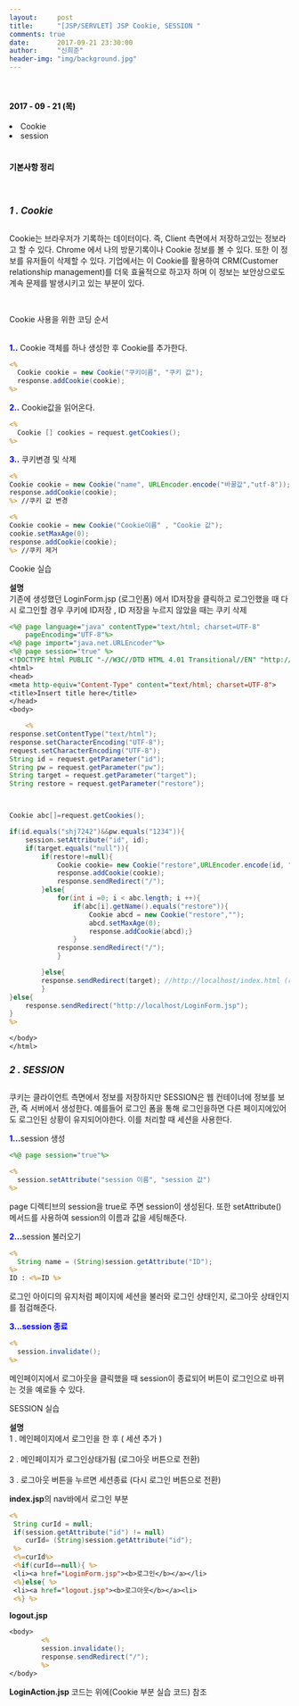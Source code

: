 ```yaml
---
layout:     post
title:      "[JSP/SERVLET] JSP Cookie, SESSION "
comments: true
date:       2017-09-21 23:30:00
author:     "신희준"
header-img: "img/background.jpg"
---
```



<head>
 <meta property="og:type" content="website">
 <meta property="og:title" content="JSP cookie, session">
 <meta property="og:description" content="JSP cookie, session">
 <meta property="og:url" content="http://shj7242.github.io/2017/09/21/JSP4/">

 <meta name="twitter:card" content="summary">
  <meta name="twitter:title" content="JSP cookie, session">
  <meta name="twitter:description" content="JSP cookie, session">
  <meta name="FACEBOOK:domain" content="http://shj7242.github.io/2017/09/21/JSP4/">
  <meta name="facebook:card" content="summary">
   <meta name="facebook:title" content="JSP cookie, session">
   <meta name="facebook:description" content="JSP cookie, session">
   <meta name="facebook:domain" content="http://shj7242.github.io/2017/09/21/JSP4/">


 </head>

<br>
<H4 style ="font-weight:bold; color : black">2017 - 09 - 21 (목)</H4>
<li>Cookie</li>
<li>session</li>

<br>
<H4 style ="font-weight:bold; color:black;">기본사항 정리</H4>
<br>

<h5 style = "font-size: 17px; font-weight : bold;">1 . Cookie</h5>

<p>Cookie는 브라우저가 기록하는 데이터이다. 즉, Client 측면에서 저장하고있는 정보라고 할 수 있다. Chrome 에서 나의 방문기록이나 Cookie 정보를 볼 수 있다. 또한 이 정보를 유저들이 삭제할 수 있다. 기업에서는 이 Cookie를 활용하여 CRM(Customer relationship management)를 더욱 효율적으로 하고자 하며 이 정보는 보안상으로도 계속 문제를 발생시키고 있는 부분이 있다. </p>

<br>

<p>Cookie 사용을 위한 코딩 순서 <br><br>

<b style="color:blue">1..</b> Cookie 객체를 하나 생성한 후 Cookie를 추가한다.</p>

~~~jsp
<%
  Cookie cookie = new Cookie("쿠키이름", "쿠키 값");
  response.addCookie(cookie);
%>
~~~

<P>
<b style="color:blue">2..</b> Cookie값을 읽어온다.</p>
</P>

~~~jsp
<%
  Cookie [] cookies = request.getCookies();
%>
~~~

<p>
<b style="color:blue">3..</b> 쿠키변경 및 삭제</p>

~~~jsp
<%
Cookie cookie = new Cookie("name", URLEncoder.encode("바꿀값","utf-8"));
response.addCookie(cookie);
%> //쿠키 값 변경

<%
Cookie cookie = new Cookie("Cookie이름" , "Cookie 값");
cookie.setMaxAge(0);
response.addCookie(cookie);
%> //쿠키 제거
~~~

<p>Cookie 실습</p>

<p><B>설명</B>  
<BR>기존에 생성했던 LoginForm.jsp (로그인폼) 에서 ID저장을 클릭하고 로그인했을 때 다시 로그인할 경우 쿠키에 ID저장 , ID 저장을 누르지 않았을 때는 쿠키 삭제</p>

~~~jsp
<%@ page language="java" contentType="text/html; charset=UTF-8"
	pageEncoding="UTF-8"%>
<%@ page import="java.net.URLEncoder"%>
<%@ page session="true" %>
<!DOCTYPE html PUBLIC "-//W3C//DTD HTML 4.01 Transitional//EN" "http://www.w3.org/TR/html4/loose.dtd">
<html>
<head>
<meta http-equiv="Content-Type" content="text/html; charset=UTF-8">
<title>Insert title here</title>
</head>
<body>

	<%
response.setContentType("text/html");
response.setCharacterEncoding("UTF-8");
request.setCharacterEncoding("UTF-8");
String id = request.getParameter("id");
String pw = request.getParameter("pw");
String target = request.getParameter("target");
String restore = request.getParameter("restore");



Cookie abc[]=request.getCookies();

if(id.equals("shj7242")&&pw.equals("1234")){
	session.setAttribute("id", id);
	if(target.equals("null")){
		if(restore!=null){
			Cookie cookie= new Cookie("restore",URLEncoder.encode(id, "utf-8"));
			response.addCookie(cookie);
			response.sendRedirect("/");
		}else{
			for(int i =0; i < abc.length; i ++){
				if(abc[i].getName().equals("restore")){
					Cookie abcd = new Cookie("restore","");
					abcd.setMaxAge(0);
					response.addCookie(abcd);}		
				}
			response.sendRedirect("/");
			}

		}else{
		response.sendRedirect(target); //http://localhost/index.html (root임)
		}		
}else{
	response.sendRedirect("http://localhost/LoginForm.jsp");
}
%>

</body>
</html>
~~~


<h5 style = "font-size: 17px; font-weight : bold;">2 . SESSION</h5>

<p>쿠키는 클라이언트 측면에서 정보를 저장하지만 SESSION은 웹 컨테이너에 정보를 보관, 즉 서버에서 생성한다. 예를들어 로그인 폼을 통해 로그인을하면 다른 페이지에있어도 로그인된 상황이 유지되어야한다. 이를 처리할 때 세션을 사용한다.</p>

<p><b style="color:blue">1...</b>session 생성 </p>

~~~jsp
<%@ page session="true"%>

<%
  session.setAttribute("session 이름", "session 값")
%>
~~~

<p>page 디렉티브의 session을  true로 주면 session이 생성된다. 또한 setAttribute() 메서드를 사용하여 session의 이름과 값을 세팅해준다.</p>

<p><b style ="color:blue">2...</b>session 불러오기 </p>

~~~jsp
<%
  String name = (String)session.getAttribute("ID");
%>
ID : <%=ID %>
~~~

<P>로그인 아이디의 유지처럼 페이지에 세션을 불러와 로그인 상태인지, 로그아웃 상태인지를 점검해준다.</P>

<p><b style="color:blue">3...session 종료</b></p>

~~~jsp
<%
  session.invalidate();
%>
~~~

<p>메인페이지에서 로그아웃을 클릭했을 때 session이 종료되어 버튼이 로그인으로 바뀌는 것을 예로들 수 있다.</p>

<p>SESSION 실습</p>

<P><B>설명</B>  <BR>1 . 메인페이지에서 로그인을 한 후 ( 세션 추가 )<BR><BR> 2 . 메인페이지가 로그인상태가됨 (로그아웃 버튼으로 전환)<BR><BR> 3 . 로그아웃 버튼을 누르면 세션종료 (다시 로그인 버튼으로 전환)</P>

<p><b>index.jsp</b>의 nav바에서 로그인 부분</p>

~~~jsp
<%
 String curId = null;
 if(session.getAttribute("id") != null)
    curId= (String)session.getAttribute("id");
 %>
 <%=curId%>
 <%if(curId==null){ %>
 <li><a href="LoginForm.jsp"><b>로그인</b></a></li>
 <%}else{ %>
 <li><a href="logout.jsp"><b>로그아웃</b></a><li>
 <%} %>
~~~

<p><b>logout.jsp</b></p>

~~~jsp
<body>
        <%
      	session.invalidate();
    	response.sendRedirect("/");
    	%>
</body>
~~~

<p><b>LoginAction.jsp</b> 코드는 위에(Cookie 부분 실습 코드) 참조</p>
